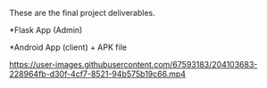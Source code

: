 These are the final project deliverables.

*Flask App (Admin)

*Android App (client) + APK file




https://user-images.githubusercontent.com/67593183/204103683-228964fb-d30f-4cf7-8521-94b575b19c66.mp4



